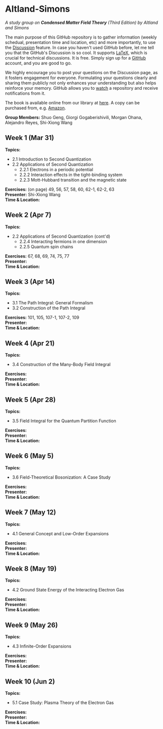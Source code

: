 # Altland-Simons
_A study group on **Condensed Matter Field Theory** (Third Edition) by Altland and Simons_

The main purpose of this GitHub repository is to gather information (weekly schedual, presentation time and location, etc) and more importantly, to use the [Discussion](https://github.com/shwangcmt/Altland-Simons/discussions) feature. In case you haven't used GitHub before, let me tell you that the GitHub's Discussion is so cool. It supports [LaTeX](https://docs.github.com/en/get-started/writing-on-github/working-with-advanced-formatting/writing-mathematical-expressions), which is crucial for technical discussions. It is free. Simply sign up for a [GitHub](https://github.com/signup) account, and you are good to go. 

We highly encourage you to post your questions on the Discussion page, as it fosters engagement for everyone. Formulating your questions clearly and sharing them publicly not only enhances your understanding but also helps reinforce your memory. GitHub allows you to [watch](https://docs.github.com/en/account-and-profile/managing-subscriptions-and-notifications-on-github/setting-up-notifications/configuring-notifications#configuring-your-watch-settings-for-an-individual-repository) a repository and receive notifications from it. 

The book is available online from our library at [here](https://search.library.ucr.edu/discovery/fulldisplay?docid=alma9919759025006531&context=L&vid=01CDL_RIV_INST:UCR&lang=en&search_scope=Everything&adaptor=Local%20Search%20Engine&isFrbr=true&tab=Everything&query=any,contains,altland%20simons&sortby=date_d&facet=frbrgroupid,include,9083417688746215883&offset=0). A copy can be purchased from, e.g. [Amazon](https://www.amazon.com/Condensed-Matter-Theory-Alexander-Altland/dp/1108494609/). 

**Group Members:** Shuo Geng, Giorgi Gogaberishivili, Morgan Ohana, Alejandro Reyes, Shi-Xiong Wang

## Week 1 (Mar 31)  
**Topics:**
- 2.1 Introduction to Second Quantization  
- 2.2 Applications of Second Quantization  
  - 2.2.1 Electrons in a periodic potential  
  - 2.2.2 Interaction effects in the tight-binding system  
  - 2.2.3 Mott-Hubbard transition and the magnetic state  

**Exercises:** (on page) 49, 56, 57, 58, 60, 62-1, 62-2, 63  
**Presenter:** Shi-Xiong Wang  
**Time & Location:** 


## Week 2 (Apr 7)  
**Topics:**  
- 2.2 Applications of Second Quantization (cont'd)  
  - 2.2.4 Interacting fermions in one dimension  
  - 2.2.5 Quantum spin chains  

**Exercises:** 67, 68, 69, 74, 75, 77  
**Presenter:**  
**Time & Location:** 

## Week 3 (Apr 14)  
**Topics:**  
- 3.1 The Path Integral: General Formalism  
- 3.2 Construction of the Path Integral  

**Exercises:** 101, 105, 107-1, 107-2, 109  
**Presenter:**  
**Time & Location:**

## Week 4 (Apr 21)  
**Topics:**  
- 3.4 Construction of the Many-Body Field Integral  

**Exercises:**   
**Presenter:**  
**Time & Location:**

## Week 5 (Apr 28)  
**Topics:**  
- 3.5 Field Integral for the Quantum Partition Function  

**Exercises:**   
**Presenter:**  
**Time & Location:**

## Week 6 (May 5)  
**Topics:**  
- 3.6 Field-Theoretical Bosonization: A Case Study  

**Exercises:**   
**Presenter:**  
**Time & Location:**


## Week 7 (May 12)  
**Topics:**  
- 4.1 General Concept and Low-Order Expansions  

**Exercises:**   
**Presenter:**  
**Time & Location:**

## Week 8 (May 19)  
**Topics:**  
- 4.2 Ground State Energy of the Interacting Electron Gas  

**Exercises:**   
**Presenter:**  
**Time & Location:**

## Week 9 (May 26)  
**Topics:**  
- 4.3 Infinite-Order Expansions  

**Exercises:**   
**Presenter:**  
**Time & Location:**

## Week 10 (Jun 2)  
**Topics:**  
- 5.1 Case Study: Plasma Theory of the Electron Gas  

**Exercises:**   
**Presenter:**  
**Time & Location:**
